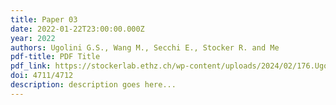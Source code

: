 ```yaml
---
title: Paper 03
date: 2022-01-22T23:00:00.000Z
year: 2022
authors: Ugolini G.S., Wang M., Secchi E., Stocker R. and Me
pdf-title: PDF Title 
pdf_link: https://stockerlab.ethz.ch/wp-content/uploads/2024/02/176.Ugolini-et-al.pdf
doi: 4711/4712
description: description goes here...
---
```

